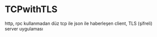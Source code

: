 # TCPwithTLS
http, rpc kullanmadan düz tcp ile json ile haberleşen client, TLS (şifreli) server uygulaması
